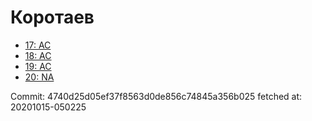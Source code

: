 # Коротаев
- [17: AC](17.md)
- [18: AC](18.md)
- [19: AC](19.md)
- [20: NA](20.md)

Commit: 4740d25d05ef37f8563d0de856c74845a356b025
 fetched at: 20201015-050225
